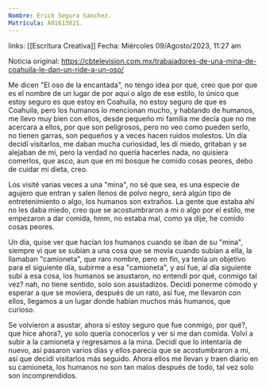 ```yaml
---
Nombre: Erick Segura Sánchez.
Matrícula: A01613821.
---
```

links: [[Escritura Creativa]]
Fecha: Miércoles 09/Agosto/2023, 11:27 am

Noticia original: https://cbtelevision.com.mx/trabajadores-de-una-mina-de-coahuila-le-dan-un-ride-a-un-oso/

Me dicen "El oso de la encantada", no tengo idea por qué, creo que por que es el nombre de un lugar de por aquí o algo de ese estilo, lo único que estoy seguro es que estoy en Coahuila, no estoy seguro de que es Coahuila, pero los humanos lo mencionan mucho, y hablando de humanos, me llevo muy bien con ellos, desde pequeño mi familia me decía que no me acercara a ellos, por que son peligrosos, pero no veo como pueden serlo, no tienen garras, son pequeños y a veces hacen ruidos molestos. Un día decidí visitarlos, me daban mucha curiosidad, les di miedo, gritaban y se alejaban de mi, pero la verdad no quería hacerles nada, no quisiera comerlos, que asco, aun que en mi bosque he comido cosas peores, debo de cuidar mi dieta, creo.

Los visité varias veces a una "mina", no sé que sea, es una especie de agujero que entran y salen llenos de polvo negro, será algún tipo de entretenimiento o algo, los humanos son extraños. La gente que estaba ahí no les daba miedo, creo que se acostumbraron a mi o algo por el estilo, me empezaron a dar comida, hmm, no estaba mal, como ya dije, he comido cosas peores. 

Un día, quise ver que hacían los humanos cuando se iban de su "mina", siempre vi que se subían a una cosa que se movía cuando subían a ella, la llamaban "camioneta", que raro nombre, pero en fin, ya tenía un objetivo para el siguiente día, subirme a esa "camioneta", y así fue, al día siguiente subí a esa cosa, los humanos se asustaron, no entendí por qué, conmigo tal vez? nah, no tiene sentido, solo son asustadizos. Decidí ponerme cómodo y esperar a que se moviera, después de un rato, así fue, me llevaron con ellos, llegamos a un lugar donde habían muchos más humanos, que curioso.

Se volvieron a asustar, ahora si estoy seguro que fue conmigo, por qué?, que hice ahora?, yo solo quería conocerlos y ver si me dan comida. Volví a subir a la camioneta y regresamos a la mina. Decidí que lo intentaría de nuevo, así pasaron varios días y ellos parecía que se acostumbraron a mi, así que decidí visitarlos más seguido. Ahora ellos me llevan y traen diario en su camioneta, los humanos no son tan malos después de todo, tal vez solo son incomprendidos.
